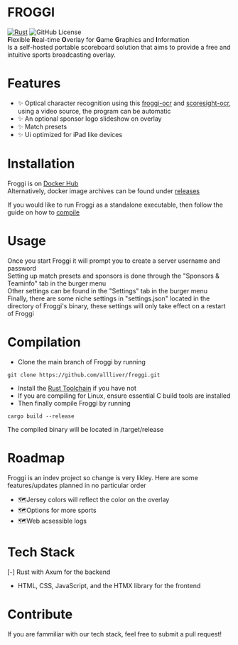 # FROGGI
[![Rust](https://github.com/AllLiver/Froggi/actions/workflows/rust.yml/badge.svg)](https://github.com/AllLiver/Froggi/actions/workflows/rust.yml)
![GitHub License](https://img.shields.io/github/license/allliver/froggi)  
**F**lexible **R**eal-time **O**verlay for **G**ame **G**raphics and **I**nformation  
Is a self-hosted portable scoreboard solution that aims to provide a free and intuitive sports broadcasting overlay.

# Features
- ✨ Optical character recognition using this [froggi-ocr](https://github.com/AllLiver/froggi-ocr) and [scoresight-ocr](https://github.com/locaal-ai/scoresight), using a video source, the program can be automatic
- ✨ An optional sponsor logo slideshow on overlay
- ✨ Match presets
- ✨ Ui optimized for iPad like devices

# Installation
Froggi is on [Docker Hub](https://hub.docker.com/repository/docker/allliver/froggi/general)  
Alternatively, docker image archives can be found under [releases](https://github.com/AllLiver/Froggi/releases)  
  
If you would like to run Froggi as a standalone executable, then follow the guide on how to [compile](https://github.com/AllLiver/Froggi/edit/dev/README.md#compilation)

# Usage
Once you start Froggi it will prompt you to create a server username and password  
Setting up match presets and sponsors is done through the "Sponsors & Teaminfo" tab in the burger menu  
Other settings can be found in the "Settings" tab in the burger menu  
Finally, there are some niche settings in "settings.json" located in the directory of Froggi's binary, these settings will only take effect on a restart of Froggi  

# Compilation 
- Clone the main branch of Froggi by running
```
git clone https://github.com/allliver/froggi.git
```
- Install the [Rust Toolchain](https://rustup.rs/ "rustup") if you have not
- If you are compiling for Linux, ensure essential C build tools are installed
- Then finally compile Froggi by running
```
cargo build --release
```
The compiled binary will be located in /target/release

# Roadmap
Froggi is an indev project so change is very likley.
Here are some features/updates planned in no particular order
 - 🗺️Jersey colors will reflect the color on the overlay
 - 🗺️Options for more sports
 - 🗺️Web acsessible logs

# Tech Stack
 [-] Rust with Axum for the backend
 - HTML, CSS, JavaScript, and the HTMX library for the frontend

# Contribute
If you are fammiliar with our tech stack, feel free to submit a pull request!
